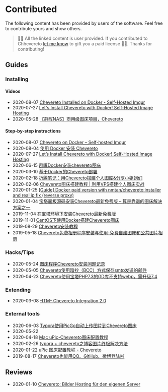 # Contributed

The following content has been provided by users of the software. Feel free to contribute yours and show others.

> 👏🏾 All the linked content is user provided. If you contributed to Chhevereto [let me know](https://chevereto.com/contact) to gift you a paid license 🎁✨. Thanks for contributing!

## Guides

### Installing

#### Videos

- 2020-08-07 [Chevereto Installed on Docker - Self-Hosted Imgur](https://www.youtube.com/watch?v=SO4Mt0ikukY)
- 2020-07-27 [Let's Install Chevereto with Docker! Self-Hosted Image Hosting](https://www.youtube.com/watch?v=zcliC-QIVgE)
- 2020-05-28 [【群晖NAS】商用级图床项目，Chevereto](https://www.youtube.com/watch?v=h26LpCaBXiY)

#### Step-by-step instructions

- 2020-08-07 [Chevereto on Docker – Self-hosted Imgur](https://dbtechreviews.com/2020/08/chevereto-on-docker-self-hosted-imgur/)
- 2020-08-04 [使用 Docker 安装 Chevereto](https://juejin.im/post/6857029114718355463)
- 2020-07-27 [Let’s Install Chevereto with Docker! Self-Hosted Image Hosting](https://geeked.host/lets-install-chevereto-with-docker-self-hosted-image-hosting/)
- 2020-06-15 [群晖Docker安装chevereto图床](https://cloud.tencent.com/developer/article/1645239)
- 2020-03-10 [基于Docker的Chevereto部署](https://www.zhuxiaolong.xyz/2020/03/10/%E5%9F%BA%E4%BA%8EDocker%E7%9A%84Chevereto%E9%83%A8%E7%BD%B2/#Docker-Compose-%E5%AE%89%E8%A3%85)
- 2020-02-18 [折腾笔记：用Chevereto搭建个人图库&分享小姐姐们](https://www.littlemodesty.com/website-building/use-chevereto-to-build-a-self-hosted-image-home/)
- 2020-02-06 [Chevereto图床搭建教程 | 利用VPS搭建个人图床实战](https://merlinblog.xyz/wiki/chevereto.html)
- 2020-01-25 [[Guide] Docker paid version with nmtan/chevereto:installer and real ip fix (reverse proxy)](https://chevereto.com/community/threads/guide-docker-paid-version-with-nmtan-chevereto-installer-and-real-ip-fix-reverse-proxy.11887/)
- 2020-01-04 [宝塔面板源码安装Chevereto最新免费版 – 算是靠谱的图床解决方案之一](https://www.daniao.org/7882.html)
- 2019-11-04 [在宝塔环境下安装Chevereto最新免费版](https://sunsea.im/bt-install-Chevereto-Free.html)
- 2019-11-01 [CentOS下使用Docker搭建Chevereto图床](https://www.qinayu.cn/posts/1e84ba96.html)
- 2019-08-29 [Chevereto安装教程](https://yremp.live/chevereto/)
- 2019-05-18 [Chevereto免费相册程序安装与使用-免费自建图床和公共图片相册](https://wzfou.com/chevereto/)

### Hacks/Tips

- 2020-05-24 [图床程序Chevereto安装问题记录](https://xiaodongxier.com/119.html)
- 2020-05-05 [Chevereto使用暗抄（BCC）方式保存smtp发送的邮件](https://madlax.pw/2020/05/379.html)
- 2020-04-23 [Chevereto使用宝塔PHP7.3的GD库不支持webp，需升级7.4](https://madlax.pw/2020/04/375.html)

### Extending

- 2020-03-08 [-ITM- Chevereto Integration 2.0](https://github.com/McAtze/-ITM-CheveretoIntegration)

### External tools

- 2020-06-03 [Typora使用PicGo自动上传图片到Chevereto图床](https://www.zzhyun.com/2020/06/03/159/)
- 2020-05-22 [](https://chevereto.com/community/threads/itm-chevereto-integration-xenforo-2-1.12234/)
- 2020-04-18 [Mac uPic-Chevereto图床配置教程](https://www.sukeycz.com/course/uPic-Chevereto-imageuploads)
- 2020-02-26 [typora + chevereto之博客图片终极解决方法](http://guiu.xyz/p/c90ee787.html)
- 2020-01-22 [uPic 图床配置教程 - Chevereto](https://xiaodongxier.com/118.html)
- 2019-08-17 [Chevereto也能用QQ、GitHub、微博登陆啦](https://doge.uk/coding/chevereto-qq-login.html)

## Reviews

- 2020-01-10 [Chevereto: Bilder Hosting für den eigenen Server](https://www.youtube.com/watch?v=wriVgnEfJ0Y)
